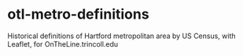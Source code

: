 # otl-metro-definitions
Historical definitions of Hartford metropolitan area by US Census, with Leaflet, for OnTheLine.trincoll.edu

